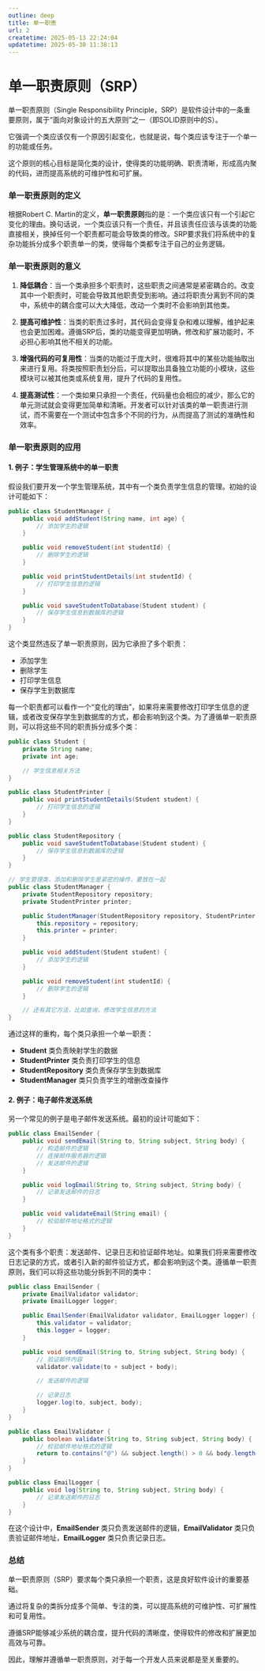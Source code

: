 ```yaml
---
outline: deep
title: 单一职责
url: 2
createtime: 2025-05-13 22:24:04
updatetime: 2025-05-30 11:38:13
---
```


# 单一职责原则（SRP）

单一职责原则（Single Responsibility Principle，SRP）是软件设计中的一条重要原则，属于“面向对象设计的五大原则”之一（即SOLID原则中的S）。

它强调一个类应该仅有一个原因引起变化，也就是说，每个类应该专注于一个单一的功能或任务。

这个原则的核心目标是简化类的设计，使得类的功能明确、职责清晰，形成高内聚的代码，进而提高系统的可维护性和可扩展。

### 单一职责原则的定义

根据Robert C. Martin的定义，**单一职责原则**指的是：一个类应该只有一个引起它变化的理由。换句话说，一个类应该只有一个责任，并且该责任应该与该类的功能直接相关，换掉任何一个职责都可能会导致类的修改。SRP要求我们将系统中的复杂功能拆分成多个职责单一的类，使得每个类都专注于自己的业务逻辑。

### 单一职责原则的意义

1. **降低耦合**：当一个类承担多个职责时，这些职责之间通常是紧密耦合的。改变其中一个职责时，可能会导致其他职责受到影响。通过将职责分离到不同的类中，系统中的耦合度可以大大降低，改动一个类时不会影响到其他类。

2. **提高可维护性**：当类的职责过多时，其代码会变得复杂和难以理解，维护起来也会更加困难。遵循SRP后，类的功能变得更加明确，修改和扩展功能时，不必担心影响其他不相关的功能。

3. **增强代码的可复用性**：当类的功能过于庞大时，很难将其中的某些功能抽取出来进行复用。将类按照职责划分后，可以提取出具备独立功能的小模块，这些模块可以被其他类或系统复用，提升了代码的复用性。

4. **提高测试性**：一个类如果只承担一个责任，代码量也会相应的减少，那么它的单元测试就会变得更加简单和清晰。开发者可以针对该类的单一职责进行测试，而不需要在一个测试中包含多个不同的行为，从而提高了测试的准确性和效率。

### 单一职责原则的应用

#### 1. 例子：学生管理系统中的单一职责

假设我们要开发一个学生管理系统，其中有一个类负责学生信息的管理。初始的设计可能如下：

```java
public class StudentManager {
    public void addStudent(String name, int age) {
        // 添加学生的逻辑
    }

    public void removeStudent(int studentId) {
        // 删除学生的逻辑
    }

    public void printStudentDetails(int studentId) {
        // 打印学生信息的逻辑
    }

    public void saveStudentToDatabase(Student student) {
        // 保存学生信息到数据库的逻辑
    }
}
```

这个类显然违反了单一职责原则，因为它承担了多个职责：

- 添加学生
- 删除学生
- 打印学生信息
- 保存学生到数据库

每一个职责都可以看作一个“变化的理由”，如果将来需要修改打印学生信息的逻辑，或者改变保存学生到数据库的方式，都会影响到这个类。为了遵循单一职责原则，可以将这些不同的职责拆分成多个类：

```java
public class Student {
    private String name;
    private int age;

    // 学生信息相关方法
}

public class StudentPrinter {
    public void printStudentDetails(Student student) {
        // 打印学生信息的逻辑
    }
}

public class StudentRepository {
    public void saveStudentToDatabase(Student student) {
        // 保存学生信息到数据库的逻辑
    }
}

// 学生管理类，添加和删除学生是紧密的操作，要放在一起
public class StudentManager {
    private StudentRepository repository;
    private StudentPrinter printer;

    public StudentManager(StudentRepository repository, StudentPrinter printer) {
        this.repository = repository;
        this.printer = printer;
    }

    public void addStudent(Student student) {
        // 添加学生的逻辑
    }

    public void removeStudent(int studentId) {
        // 删除学生的逻辑
    }

    // 还有其它方法，比如查询，修改学生信息的方法
}
```

通过这样的重构，每个类只承担一个单一职责：

- **Student** 类负责映射学生的数据
- **StudentPrinter** 类负责打印学生的信息
- **StudentRepository** 类负责保存学生到数据库
- **StudentManager** 类只负责学生的增删改查操作

#### 2. 例子：电子邮件发送系统

另一个常见的例子是电子邮件发送系统。最初的设计可能如下：

```java
public class EmailSender {
    public void sendEmail(String to, String subject, String body) {
        // 构造邮件的逻辑
        // 连接邮件服务器的逻辑
        // 发送邮件的逻辑
    }

    public void logEmail(String to, String subject, String body) {
        // 记录发送邮件的日志
    }

    public void validateEmail(String email) {
        // 校验邮件地址格式的逻辑
    }
}
```

这个类有多个职责：发送邮件、记录日志和验证邮件地址。如果我们将来需要修改日志记录的方式，或者引入新的邮件验证方式，都会影响到这个类。遵循单一职责原则，我们可以将这些功能分拆到不同的类中：

```java
public class EmailSender {
    private EmailValidator validator;
    private EmailLogger logger;

    public EmailSender(EmailValidator validator, EmailLogger logger) {
        this.validator = validator;
        this.logger = logger;
    }

    public void sendEmail(String to, String subject, String body) {
        // 验证邮件内容
        validator.validate(to + subject + body);

        // 发送邮件的逻辑

        // 记录日志
        logger.log(to, subject, body);
    }
}

public class EmailValidator {
    public boolean validate(String to, String subject, String body) {
        // 校验邮件地址格式的逻辑
        return to.contains("@") && subject.length() > 0 && body.length() > 0;
    }
}

public class EmailLogger {
    public void log(String to, String subject, String body) {
        // 记录发送邮件的日志
    }
}
```

在这个设计中，**EmailSender** 类只负责发送邮件的逻辑，**EmailValidator** 类只负责验证邮件地址，**EmailLogger** 类只负责记录日志。

### 总结

单一职责原则（SRP）要求每个类只承担一个职责，这是良好软件设计的重要基础。

通过将复杂的类拆分成多个简单、专注的类，可以提高系统的可维护性、可扩展性和可复用性。

遵循SRP能够减少系统的耦合度，提升代码的清晰度，使得软件的修改和扩展更加高效与可靠。

因此，理解并遵循单一职责原则，对于每一个开发人员来说都是至关重要的。